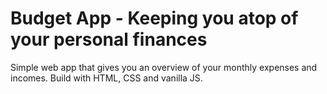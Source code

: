 # Budget App - Keeping you atop of your personal finances

Simple web app that gives you an overview of your monthly expenses and incomes. Build with HTML, CSS and vanilla JS.
